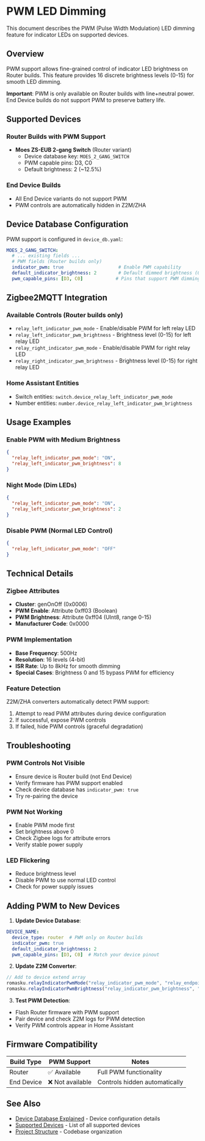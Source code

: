 # PWM LED Dimming

This document describes the PWM (Pulse Width Modulation) LED dimming feature for indicator LEDs on supported devices.

## Overview

PWM support allows fine-grained control of indicator LED brightness on Router builds. This feature provides 16 discrete brightness levels (0-15) for smooth LED dimming.

**Important**: PWM is only available on Router builds with line+neutral power. End Device builds do not support PWM to preserve battery life.

## Supported Devices

### Router Builds with PWM Support
- **Moes ZS-EUB 2-gang Switch** (Router variant)
  - Device database key: `MOES_2_GANG_SWITCH`
  - PWM capable pins: D3, C0
  - Default brightness: 2 (~12.5%)

### End Device Builds
- All End Device variants do not support PWM
- PWM controls are automatically hidden in Z2M/ZHA

## Device Database Configuration

PWM support is configured in `device_db.yaml`:

```yaml
MOES_2_GANG_SWITCH:
  # ... existing fields ...
  # PWM fields (Router builds only)
  indicator_pwm: true                    # Enable PWM capability
  default_indicator_brightness: 2        # Default dimmed brightness (0-15)
  pwm_capable_pins: [D3, C0]            # Pins that support PWM dimming
```

## Zigbee2MQTT Integration

### Available Controls (Router builds only)
- `relay_left_indicator_pwm_mode` - Enable/disable PWM for left relay LED
- `relay_left_indicator_pwm_brightness` - Brightness level (0-15) for left relay LED
- `relay_right_indicator_pwm_mode` - Enable/disable PWM for right relay LED  
- `relay_right_indicator_pwm_brightness` - Brightness level (0-15) for right relay LED

### Home Assistant Entities
- Switch entities: `switch.device_relay_left_indicator_pwm_mode`
- Number entities: `number.device_relay_left_indicator_pwm_brightness`

## Usage Examples

### Enable PWM with Medium Brightness
```json
{
  "relay_left_indicator_pwm_mode": "ON",
  "relay_left_indicator_pwm_brightness": 8
}
```

### Night Mode (Dim LEDs)
```json
{
  "relay_left_indicator_pwm_mode": "ON",
  "relay_left_indicator_pwm_brightness": 2
}
```

### Disable PWM (Normal LED Control)
```json
{
  "relay_left_indicator_pwm_mode": "OFF"
}
```

## Technical Details

### Zigbee Attributes
- **Cluster**: genOnOff (0x0006)
- **PWM Enable**: Attribute 0xff03 (Boolean)
- **PWM Brightness**: Attribute 0xff04 (UInt8, range 0-15)
- **Manufacturer Code**: 0x0000

### PWM Implementation
- **Base Frequency**: 500Hz
- **Resolution**: 16 levels (4-bit)
- **ISR Rate**: Up to 8kHz for smooth dimming
- **Special Cases**: Brightness 0 and 15 bypass PWM for efficiency

### Feature Detection
Z2M/ZHA converters automatically detect PWM support:
1. Attempt to read PWM attributes during device configuration
2. If successful, expose PWM controls
3. If failed, hide PWM controls (graceful degradation)

## Troubleshooting

### PWM Controls Not Visible
- Ensure device is Router build (not End Device)
- Verify firmware has PWM support enabled
- Check device database has `indicator_pwm: true`
- Try re-pairing the device

### PWM Not Working
- Enable PWM mode first
- Set brightness above 0
- Check Zigbee logs for attribute errors
- Verify stable power supply

### LED Flickering
- Reduce brightness level
- Disable PWM to use normal LED control
- Check for power supply issues

## Adding PWM to New Devices

1. **Update Device Database**:
```yaml
DEVICE_NAME:
  device_type: router  # PWM only on Router builds
  indicator_pwm: true
  default_indicator_brightness: 2
  pwm_capable_pins: [D3, C0]  # Match your device pinout
```

2. **Update Z2M Converter**:
```javascript
// Add to device extend array
romasku.relayIndicatorPwmMode("relay_indicator_pwm_mode", "relay_endpoint"),
romasku.relayIndicatorPwmBrightness("relay_indicator_pwm_brightness", "relay_endpoint"),
```

3. **Test PWM Detection**:
- Flash Router firmware with PWM support
- Pair device and check Z2M logs for PWM detection
- Verify PWM controls appear in Home Assistant

## Firmware Compatibility

| Build Type | PWM Support | Notes |
|------------|-------------|-------|
| Router | ✅ Available | Full PWM functionality |
| End Device | ❌ Not available | Controls hidden automatically |

## See Also

- [Device Database Explained](device_db_explained.md) - Device configuration details
- [Supported Devices](supported_devices.md) - List of all supported devices
- [Project Structure](project_structure.md) - Codebase organization